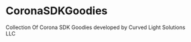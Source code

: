 CoronaSDKGoodies
================

Collection Of Corona SDK Goodies developed by Curved Light Solutions LLC